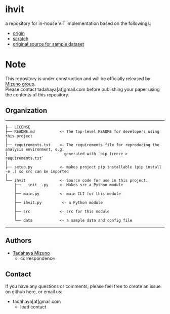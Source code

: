 # ihvit
a repository for in-house ViT implementation based on the followings:  
- [origin](https://github.com/google-research/vision_transformer)  
- [scratch](https://github.com/tintn/vision-transformer-from-scratch/tree/main)  
- [original source for sample dataset](https://pytorch.org/tutorials/beginner/data_loading_tutorial.html?highlight=dataloader)  

# Note
This repository is under construction and will be officially released by [Mizuno group](https://github.com/mizuno-group).  
Please contact tadahaya[at]gmail.com before publishing your paper using the contents of this repository.  

## Organization
------------  

    ├── LICENSE  
    ├── README.md           <- The top-level README for developers using this project  
    │
    ├── requirements.txt    <- The requirements file for reproducing the analysis environment, e.g.
    │                         generated with `pip freeze > requirements.txt`
    │
    ├── setup.py            <- makes project pip installable (pip install -e .) so src can be imported
    │
    └── ihvit               <- Source code for use in this project.
        ├── __init__.py     <- Makes src a Python module
        │
        ├── main.py         <- main CLI for this module
        │
        ├── ihvit.py         <- a Python module
        │
        ├── src             <- src for this module  
        │
        └── data            <- a sample data and config file

------------

## Authors
- [Tadahaya Mizuno](https://github.com/tadahayamiz)  
    - correspondence  

## Contact
If you have any questions or comments, please feel free to create an issue on github here, or email us:  
- tadahaya[at]gmail.com  
    - lead contact  